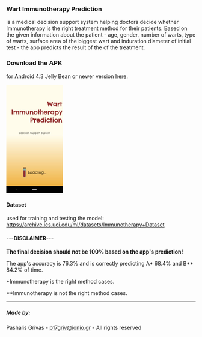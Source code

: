 ### Wart Immunotherapy Prediction 
is a medical decision support system helping doctors decide whether Immunotherapy is the right treatment 
method for their patients. Based on the given information about the patient - age, gender, number of warts,
type of warts, surface area of the biggest wart and induration diameter of initial test - the app predicts
the result of the of the treatment.

### Download the APK
for Android 4.3 Jelly Bean or newer version [here](https://github.com/p17griv/wart-immunotherapy-prediction-app/blob/master/wart_immunotherapy_prediction.apk).

![Image of the App](https://github.com/p17griv/wart-immunotherapy-prediction-app/blob/master/app_sample.png)

#### Dataset
used for training and testing the model: https://archive.ics.uci.edu/ml/datasets/Immunotherapy+Dataset

#### ---DISCLAIMER---
<b>The final decision should not be 100% based on the app's prediction!</b>

The app's accuracy is 76.3% and is correctly predicting A* 68.4% and B** 84.2% of time.

*Immunotherapy is the right method cases.

**Immunotherapy is not the right method cases.

--------------------------------------------------------

##### Made by:
Pashalis Grivas - 
p17griv@ionio.gr - 
All rights reserved
